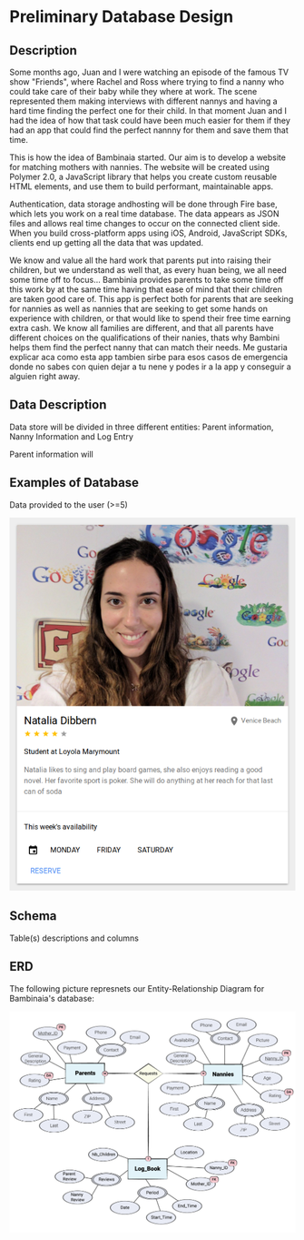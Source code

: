 # Preliminary Database Design

## Description
Some months ago, Juan and I were watching an episode of the famous TV show "Friends", where Rachel and Ross where trying to find a nanny who could take care of their baby while they where at work. The scene represented them making interviews with different nannys and having a hard time finding the perfect one for their child. In that moment Juan and I had the idea of how that task could have been much easier for them if they had an app that could find the perfect nannny for them and save them that time.

This is how the idea of Bambinaia started. Our aim is to develop a website for matching mothers with nannies. The website will be created using Polymer 2.0, a JavaScript library that helps you create custom reusable HTML elements, and use them to build performant, maintainable apps.

Authentication, data storage andhosting will be done through Fire base, which lets you work on a real time database. The data appears as JSON files and allows real time changes to occur on the connected client side. When you build cross-platform apps using iOS, Android, JavaScript SDKs, clients end up getting all the data that was updated.

We know and value all the hard work that parents put into raising their children, but we understand as well that, as every huan being, we all need some time off to focus… Bambinia provides parents to take some time off this work by at the same time having that ease of mind that their children are taken good care of. This app is perfect both for parents that are seeking for nannies as well as nannies that are seeking to get some hands on experience with children, or that would like to spend their free time earning extra cash. We know all families are different, and that all parents have different choices on the qualifications of their nanies, thats why Bambini helps them find the perfect nanny that can match their needs. Me gustaria explicar aca como esta app tambien sirbe para esos casos de emergencia donde no sabes con quien dejar a tu nene y podes ir a la app y conseguir a alguien right away.

## Data Description

Data store will be divided in three different entities: Parent information, Nanny Information and Log Entry

Parent information will 

## Examples of Database
Data provided to the user (>=5)

![usercard](./screens/usercard.png)



## Schema

Table(s) descriptions and columns

## ERD
The following picture represnets our Entity-Relationship Diagram for Bambinaia's database:



![Bambinaia_ERD](./screens/Bambinaia_ERD.png)

 

